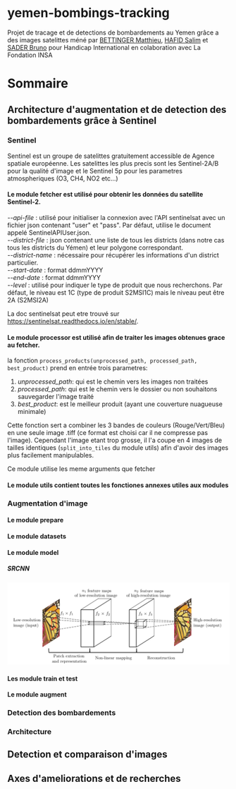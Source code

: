# yemen-bombings-tracking
Projet de tracage et de detections de bombardements au Yemen grâce a des images satelittes méné par [BETTINGER Matthieu](), [HAFID Salim]() et [SADER Bruno]() pour Handicap International en colaboration avec La Fondation INSA

# Sommaire
## Architecture d'augmentation et de detection des bombardements grâce à Sentinel
### Sentinel
Sentinel est un groupe de satelittes gratuitement accessible de Agence spatiale européenne.
Les satelittes les plus precis sont les Sentinel-2A/B pour la qualité d'image et le Sentinel 5p pour les parametres atmospheriques (O3, CH4, NO2 etc...)

#### Le module **fetcher** est utilisé pour obtenir les données du satellite Sentinel-2.

*--api-file* : utilisé pour initialiser la connexion avec l'API sentinelsat avec un fichier json contenant "user" et "pass". Par défaut, utilise le document appelé SentinelAPIUser.json.<br>
*--district-file* : json contenant une liste de tous les districts (dans notre cas tous les districts du Yémen) et leur polygone correspondant.<br>
*--district-name* : nécessaire pour récupérer les informations d'un district particulier.<br>
*--start-date* : format ddmmYYYY<br>
*--end-date* : format ddmmYYYY<br>
*--level* : utilisé pour indiquer le type de produit que nous recherchons. Par défaut, le niveau est 1C (type de produit S2MSI1C) mais le niveau peut être 2A (S2MSI2A)<br>

La doc sentinelsat peut etre trouvé sur https://sentinelsat.readthedocs.io/en/stable/.

#### Le module **processor** est utilisé afin de traiter les images obtenues grace au fetcher.

la fonction ```process_products(unprocessed_path, processed_path, best_product)``` prend en entrée trois parametres:
1. *unprocessed_path*: qui est le chemin vers les images non traitées
2. *processed_path*: qui est le chemin vers le dossier ou non souhaitons sauvegarder l'image traité
3. *best_product*: est le meilleur produit (ayant une couverture nuagueuse minimale)

Cette fonction sert a combiner les 3 bandes de couleurs (Rouge/Vert/Bleu) en une seule image .tiff (ce format est choisi car il ne compresse pas l'image). Cependant l'image etant trop grosse, il l'a coupe en 4 images de tailles identiques (```split_into_tiles``` du module utils) afin d'avoir des images plus facilement manipulables.

Ce module utilise les meme arguments que fetcher

#### Le module utils contient toutes les fonctiones annexes utiles aux modules

### Augmentation d'image

#### Le module **prepare**
#### Le module **datasets**
#### Le module **model**

##### SRCNN
<center><img src="SRCNN_figure.png"></center>

#### Les module **train** et **test**
#### Le module **augment**

### Detection des bombardements
### Architecture
## Detection et comparaison d'images 
## Axes d'ameliorations et de recherches
